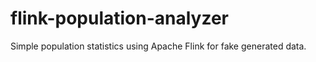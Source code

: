 # flink-population-analyzer
Simple population statistics using Apache Flink for fake generated data. 
